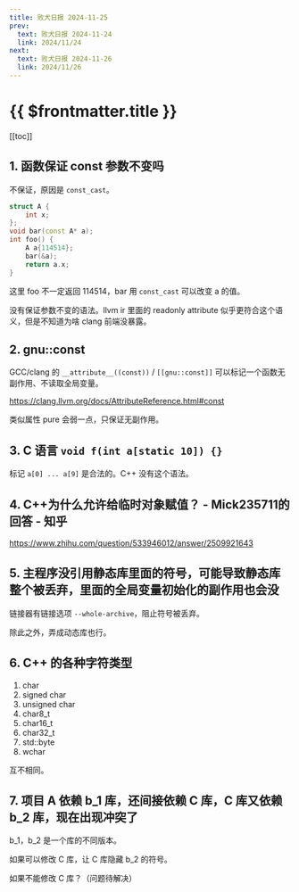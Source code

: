 ```yaml
---
title: 败犬日报 2024-11-25
prev:
  text: 败犬日报 2024-11-24
  link: 2024/11/24
next:
  text: 败犬日报 2024-11-26
  link: 2024/11/26
---
```


# {{ $frontmatter.title }}

[[toc]]

## 1. 函数保证 const 参数不变吗

不保证，原因是 `const_cast`。

```cpp
struct A {
    int x;
};
void bar(const A* a);
int foo() {
    A a{114514};
    bar(&a);
    return a.x;
}
```

这里 foo 不一定返回 114514，bar 用 `const_cast` 可以改变 a 的值。

没有保证参数不变的语法。llvm ir 里面的 readonly attribute 似乎更符合这个语义，但是不知道为啥 clang 前端没暴露。

## 2. gnu::const

GCC/clang 的 `__attribute__((const))` / `[[gnu::const]]` 可以标记一个函数无副作用、不读取全局变量。

<https://clang.llvm.org/docs/AttributeReference.html#const>

类似属性 pure 会弱一点，只保证无副作用。

## 3. C 语言 `void f(int a[static 10]) {}`

标记 `a[0] ... a[9]` 是合法的。C++ 没有这个语法。

## 4. C++为什么允许给临时对象赋值？ - Mick235711的回答 - 知乎

<https://www.zhihu.com/question/533946012/answer/2509921643>

## 5. 主程序没引用静态库里面的符号，可能导致静态库整个被丢弃，里面的全局变量初始化的副作用也会没

链接器有链接选项 `--whole-archive`，阻止符号被丢弃。

除此之外，弄成动态库也行。

## 6. C++ 的各种字符类型

1. char
2. signed char
3. unsigned char
4. char8_t
5. char16_t
6. char32_t
7. std::byte
8. wchar

互不相同。

## 7. 项目 A 依赖 b_1 库，还间接依赖 C 库，C 库又依赖 b_2 库，现在出现冲突了

b_1，b_2 是一个库的不同版本。

如果可以修改 C 库，让 C 库隐藏 b_2 的符号。

如果不能修改 C 库？（问题待解决）
